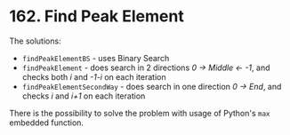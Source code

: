 # 162. Find Peak Element

The solutions:
* `findPeakElementBS` - uses Binary Search
* `findPeakElement` - does search in 2 directions _0 -> Middle <- -1_, and checks both _i_ and _-1-i_ on each iteration
* `findPeakElementSecondWay` - does search in one direction _0 -> End_, and checks _i_ and _i+1_ on each iteration

There is the possibility to solve the problem with usage of Python's `max` embedded function.